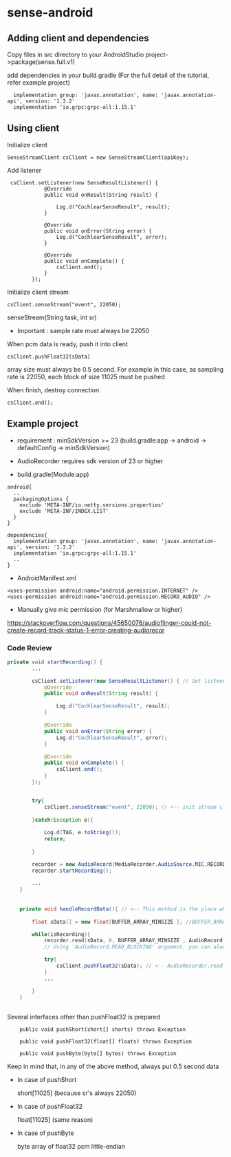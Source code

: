 # sense-android


## Adding client and dependencies

Copy files in src directory to your AndroidStudio project->package(sense.full.v1)

add dependencies in your build.gradle (For the full detail of the tutorial, refer example project)
```
  implementation group: 'javax.annotation', name: 'javax.annotation-api', version: '1.3.2'
  implementation 'io.grpc:grpc-all:1.15.1'
```



## Using client

Initialize client
```
SenseStreamClient csClient = new SenseStreamClient(apiKey);
```

Add listener
```
 csClient.setListener(new SenseResultListener() {
            @Override
            public void onResult(String result) {

                Log.d("CochlearSenseResult", result);
            }

            @Override
            public void onError(String error) {
                Log.d("CochlearSenseResult", error);
            }

            @Override
            public void onComplete() {
                csClient.end();
            }
        });
```

Initialize client stream

```
csClient.senseStream("event", 22050);
```

senseStream(String task, int sr)

* Important : sample rate must always be 22050


When pcm data is ready, push it into client
```
csClient.pushFloat32(sData)
```
array size must always be 0.5 second. For example in this case, as sampling rate is 22050, each block of size 11025 must be pushed


When finish, destroy connection
```
csClient.end();
```


## Example project

- requirement : minSdkVersion >= 23 (build.gradle:app -> android -> defaultConfig -> minSdkVersion)
- AudioRecorder requires sdk version of 23 or higher

- build.gradle(Module:app)
```
android{
  ..
  packagingOptions {
    exclude 'META-INF/io.netty.versions.properties'
    exclude 'META-INF/INDEX.LIST'
  }
}

dependencies{
  implementation group: 'javax.annotation', name: 'javax.annotation-api', version: '1.3.2'
  implementation 'io.grpc:grpc-all:1.15.1'
  ..
}
```
- AndroidManifest.xml
```
<uses-permission android:name="android.permission.INTERNET" />
<uses-permission android:name="android.permission.RECORD_AUDIO" />
```


- Manually give mic permission (for Marshmallow or higher)

https://stackoverflow.com/questions/45650076/audioflinger-could-not-create-record-track-status-1-error-creating-audiorecor



### Code Review


```java
private void startRecording() {
        ...

        csClient.setListener(new SenseResultListener() { // Set listener here
            @Override
            public void onResult(String result) {

                Log.d("CochlearSenseResult", result);
            }

            @Override
            public void onError(String error) {
                Log.d("CochlearSenseResult", error);
            }

            @Override
            public void onComplete() {
                csClient.end();
            }
        });


        try{
            csClient.senseStream("event", 22050); // <-- init stream client, set task and sr (Currently it must be 22050)
            
        }catch(Exception e){
        
            Log.d(TAG, e.toString());
            return;
            
        }

        recorder = new AudioRecord(MediaRecorder.AudioSource.MIC,RECORDER_SAMPLERATE, RECORDER_CHANNELS,RECORDER_AUDIO_ENCODING, BUFFER_BYTES_MINSIZE*2); // <--Audio recorder is one example of sound input
        recorder.startRecording();
        
        ...
    }
    
    
    private void handleRecordData(){ // <-- This method is the place where actually puts data into the client
    
        float sData[] = new float[BUFFER_ARRAY_MINSIZE ]; //BUFFER_ARRAY_MINSIZE = 11025

        while(isRecording){
            recorder.read(sData, 0, BUFFER_ARRAY_MINSIZE , AudioRecord.READ_BLOCKING);
            // Using 'AudioRecord.READ_BLOCKING' argument, you can always get the same size of data

            try{
                csClient.pushFloat32(sData); // <-- AudioRecorder.read returns float array, so use pushFloat32 method in the client
            }
            ...

        }
    }
    
```

Several interfaces other than pushFloat32 is prepared

```
	public void pushShort(short[] shorts) throws Exception

	public void pushFloat32(float[] floats) throws Exception

	public void pushByte(byte[] bytes) throws Exception
```
Keep in mind that, in any of the above method, always put 0.5 second data

- In case of pushShort
  
  short[11025] (because sr's always 22050)

- In case of pushFloat32
  
  float[11025] (same reason)

- In case of pushByte
  
  byte array of float32 pcm little-endian

